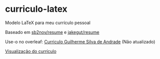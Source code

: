 # curriculo-latex
Modelo LaTeX para meu currículo pessoal

Baseado em [sb2nov/resume](https://github.com/sb2nov/resume/) e [jakegut/resume](https://github.com/jakegut/resume/)

Use-o no overleaf: [Curriculo Guilherme Silva de Andrade](https://www.overleaf.com/read/fqxyvrsdkfpy#fb1eaa) (Não atualizado)

[Visualização do currículo](./GuilhermeSilvaDeAndrade.pdf)
